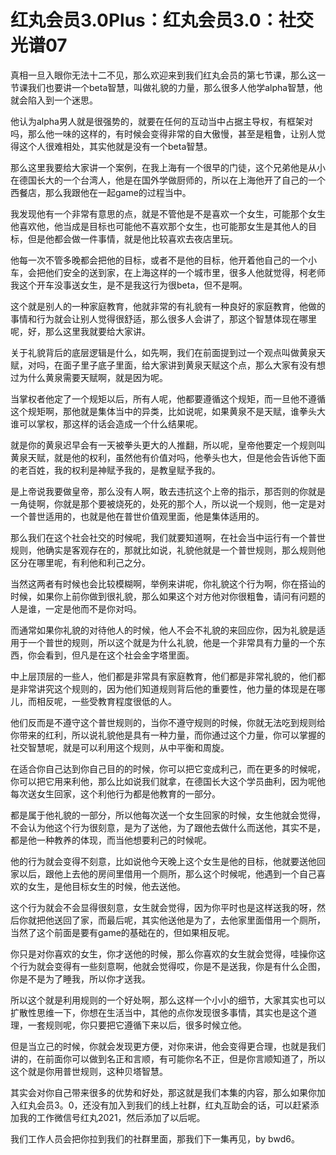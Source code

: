 # 红丸会员3.0Plus：红丸会员3.0：社交光谱07

真相一旦入眼你无法十二不见，那么欢迎来到我们红丸会员的第七节课，那么这一节课我们也要讲一个beta智慧，叫做礼貌的力量，那么很多人他学alpha智慧，他就会陷入到一个迷思。

他认为alpha男人就是很强势的，就要在任何的互动当中占据主导权，有框架对吗，那么他一味的这样的，有时候会变得非常的自大傲慢，甚至是粗鲁，让别人觉得这个人很难相处，其实他就是没有一个beta智慧。

那么这里我要给大家讲一个案例，在我上海有一个很早的门徒，这个兄弟他是从小在德国长大的一个台湾人，他是在国外学做厨师的，所以在上海他开了自己的一个西餐店，那么我跟他在一起game的过程当中。

我发现他有一个非常有意思的点，就是不管他是不是喜欢一个女生，可能那个女生他喜欢他，他当成是目标也可能他不喜欢那个女生，也可能那女生是其他人的目标，但是他都会做一件事情，就是他比较喜欢去夜店里玩。

他每一次不管多晚都会把他的目标，或者不是他的目标，他开着他自己的一个小车，会把他们安全的送到家，在上海这样的一个城市里，很多人他就觉得，柯老师我这个开车没事送女生，是不是我这行为很beta，但不是啊。

这个就是别人的一种家庭教育，他就非常的有礼貌有一种良好的家庭教育，他做的事情和行为就会让别人觉得很舒适，那么很多人会讲了，那这个智慧体现在哪里呢，好，那么这里我就要给大家讲。

关于礼貌背后的底层逻辑是什么，如先啊，我们在前面提到过一个观点叫做黄泉天赋，对吗，在面子里子底子里面，给大家讲到黄泉天赋这个点，那么大家有没有想过为什么黄泉需要天赋啊，就是因为呢。

当掌权者他定了一个规矩以后，所有人呢，他都要遵循这个规矩，而一旦他不遵循这个规矩啊，那他就是集体当中的异类，比如说呢，如果黄泉不是天赋，谁拳头大谁可以掌权，那这样的话会造成一个什么结果呢。

就是你的黄泉迟早会有一天被拳头更大的人推翻，所以呢，皇帝他要定一个规则叫黄泉天赋，就是他的权利，虽然他有价值对吗，他拳头也大，但是他会告诉他下面的老百姓，我的权利是神赋予我的，是教皇赋予我的。

是上帝说我要做皇帝，那么没有人啊，敢去违抗这个上帝的指示，那否则的你就是一角徒啊，你就是那个要被烧死的，处死的那个人，所以说一个规则，他一定是对一个普世适用的，也就是他在普世价值观里面，他是集体适用的。

那么我们在这个社会社交的时候呢，我们就要知道啊，在社会当中运行有一个普世规则，他确实是客观存在的，那就比如说，礼貌他就是一个普世规则，那么规则他区分在哪里呢，有利他和利己之分。

当然这两者有时候也会比较模糊啊，举例来讲呢，你礼貌这个行为啊，你在搭讪的时候，如果你上前你做到很礼貌，那么如果这个对方他对你很粗鲁，请问有问题的人是谁，一定是他而不是你对吗。

而通常如果你礼貌的对待他人的时候，他人不会不礼貌的来回应你，因为礼貌是适用于一个普世的规则，所以这个就是为什么礼貌，他是一个非常具有力量的一个东西，你会看到，但凡是在这个社会金字塔里面。

中上层顶层的一些人，他们都是非常具有家庭教育，他们都是非常礼貌的，他们都是非常讲究这个规则的，因为他们知道规则背后他的重要性，他力量的体现是在哪儿，而相反呢，一些受教育程度很低的人。

他们反而是不遵守这个普世规则的，当你不遵守规则的时候，你就无法吃到规则给你带来的红利，所以说礼貌他是具有一种力量，而你通过这个力量，你可以掌握的社交智慧呢，就是可以利用这个规则，从中平衡和周旋。

在适合你自己达到你自己目的的时候，你可以把它变成利己，而在更多的时候呢，你可以把它用来利他，那么比如说我们就拿，在德国长大这个学员曲利，因为呢他每次送女生回家，这个利他行为都是他教育的一部分。

都是属于他礼貌的一部分，所以他每次送一个女生回家的时候，女生他就会觉得，不会认为他这个行为很刻意，是为了送他，为了跟他去做什么而送他，其实不是，都是他一种教养的体现，而当他想要利己的时候呢。

他的行为就会变得不刻意，比如说他今天晚上这个女生是他的目标，他就要送他回家以后，跟他上去他的房间里借用一个厕所，那么这个时候呢，他遇到一个自己喜欢的女生，是他目标女生的时候，他去送他。

这个行为就会不会显得很刻意，女生就会觉得，因为你平时也是这样送我的呀，然后你就把他送回了家，而最后呢，其实他送他是为了，去他家里面借用一个厕所，当然了这个前面是要有game的基础在的，但如果相反呢。

你只是对你喜欢的女生，你才送他的时候，那么你喜欢的女生就会觉得，哇操你这个行为就会变得有一些刻意啊，他就会觉得哎，你是不是送我，你是有什么企图，你是不是为了睡我，所以你才送我。

所以这个就是利用规则的一个好处啊，那么这样一个小小的细节，大家其实也可以扩散性思维一下，你想在生活当中，其他的点你发现很多事情，其实也是这个道理，一套规则呢，你只要把它遵循下来以后，很多时候立他。

但是当立己的时候，你就会发现更方便，对你来讲，他会变得更合理，也就是我们讲的，在前面你可以做到名正和言顺，有可能你名不正，但是你言顺知道了，所以这个就是你用普世规则，这种贝塔智慧。

其实会对你自己带来很多的优势和好处，那这就是我们本集的内容，那么如果你加入红丸会员3。0，还没有加入到我们的线上社群，红丸互助会的话，可以赶紧添加我的工作微信号红丸2021，然后添加了以后呢。

我们工作人员会把你拉到我们的社群里面，那我们下一集再见，by bwd6。